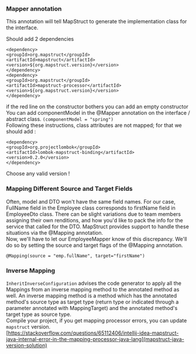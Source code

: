 ### Mapper annotation

This annotation will tell MapStruct to generate the implementation class for the interface.



Should add 2 dependencies <br/>
```
<dependency>
<groupId>org.mapstruct</groupId>
<artifactId>mapstruct</artifactId>
<version>${org.mapstruct.version}</version>
</dependency>
<dependency>
<groupId>org.mapstruct</groupId>
<artifactId>mapstruct-processor</artifactId>
<version>${org.mapstruct.version}</version>
</dependency>
```
if the red line on the constructor bothers you can add an empty constructor
You can add componentModel in the @Mapper annotation on the interface / abstract class.
`(componentModel = "spring")` <br/>
Following these instructions, class attributes are not mapped; for that we should add : <br/>
```
<dependency>
<groupId>org.projectlombok</groupId>
<artifactId>lombok-mapstruct-binding</artifactId>
<version>0.2.0</version>
</dependency>
``` 
Choose any valid version  !
### Mapping Different Source and Target Fields
Often, model and DTO won't have the same field names. For our case, FullName field in the Employee class corresponds to firstName field in EmployeeDto class.
There can be slight variations due to team members assigning their own renditions, and how you'd like to pack the info for the service that called for the DTO.
MapStruct provides support to handle these situations via the @Mapping annotation. <br/>
Now, we'll have to let our EmployeeMapper know of this discrepancy. We'll do so by setting the source and target flags of the @Mapping annotation.
```
@Mapping(source = "emp.fullName", target="firstName")
```

### Inverse Mapping 
`InheritInverseConfiguration` advises the code generator to apply all the Mappings from an inverse mapping method to the annotated method as well. 
An inverse mapping method is a method which has the annotated method's source type as target type (return type or indicated through a parameter annotated with MappingTarget) and the annotated method's target type as source type.  <br/>
Compile your project, if you get mapping processor errors, you can update `mapstruct` version. <br/>
[https://stackoverflow.com/questions/65112406/intellij-idea-mapstruct-java-internal-error-in-the-mapping-processor-java-lang](mapstruct-java-version-solution)